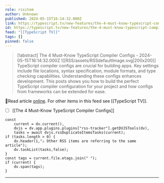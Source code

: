 ```yaml
---
role: rssitem
author: Unknown
published: 2024-05-15T16:14:32.000Z
link: https://typescript.tv/new-features/the-4-must-know-typescript-compiler-configs/
id: https://typescript.tv/new-features/the-4-must-know-typescript-compiler-configs/
feed: "[[TypeScript TV]]"
tags: []
pinned: false
---
```


> [!abstract] The 4 Must-Know TypeScript Compiler Configs - 2024-05-15T16:14:32.000Z
> <span class="rss-image">![[RSS/assets/RSSdefaultImage.svg|200x200]]</span> TypeScript compiler configs are crucial for building apps. Key settings
>                 include file locations, syntax specification, module formats, and type checking
>                 capabilities. Understanding these configs enhances development. This posts shows you
>                 how to build the perfect TypeScript compiler configuration for your project and how
>                 configs from frameworks can be extended for ease.

🔗Read article [online](https://typescript.tv/new-features/the-4-must-know-typescript-compiler-configs/). For other items in this feed see [[TypeScript TV]].

- [ ] [[The 4 Must-Know TypeScript Compiler Configs]]

~~~dataviewjs
const
    current = dv.current(),
	dvjs = dv.app.plugins.plugins["rss-tracker"].getDVJSTools(dv),
	tasks = await dvjs.rssDuplicateItemsTasks(current);
if (tasks.length > 0) {
	dv.header(1,"⚠ Other RSS items are referring to the same article");
    dv.taskList(tasks,false);
}
const tags = current.file.etags.join(" ");
if (current) {
	dv.span(tags);
}
~~~

- - -

